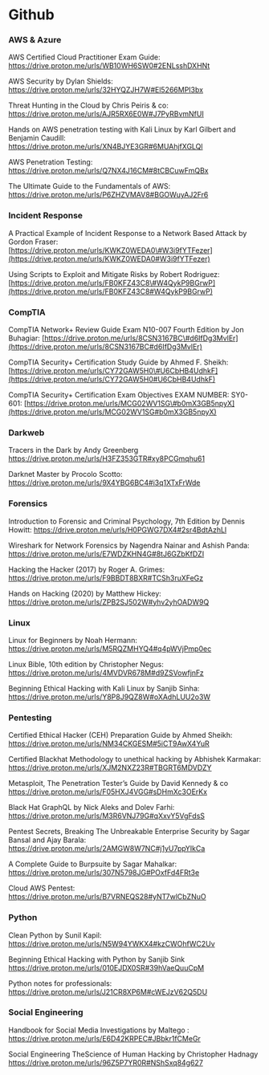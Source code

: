 # Github

### AWS & Azure

AWS Certified Cloud Practitioner Exam Guide: https://drive.proton.me/urls/WB10WH6SW0#2ENLsshDXHNt

AWS Security by Dylan Shields:  https://drive.proton.me/urls/32HYQZJH7W#El5266MPI3bx

Threat Hunting in the Cloud by Chris Peiris & co: https://drive.proton.me/urls/AJR5RX6E0W#J7PyRBvmNfUI

Hands on AWS penetration testing with Kali Linux by Karl Gilbert and Benjamin Caudill: https://drive.proton.me/urls/XN4BJYE3GR#6MUAhjfXGLQl

AWS Penetration Testing: https://drive.proton.me/urls/Q7NX4J16CM#8tCBCuwFmQBx

The Ultimate Guide to the Fundamentals of AWS: https://drive.proton.me/urls/P6ZHZVMAV8#BGOWuyAJ2Fr6

### Incident Response 


A Practical Example of Incident Response to a Network Based Attack by Gordon Fraser: [https://drive.proton.me/urls/KWKZ0WEDA0\#W3i9fYTFezer](https://drive.proton.me/urls/KWKZ0WEDA0#W3i9fYTFezer)

Using Scripts to Exploit and Mitigate Risks by  Robert Rodriguez: [https://drive.proton.me/urls/FB0KFZ43C8\#W4QykP9BGrwP](https://drive.proton.me/urls/FB0KFZ43C8#W4QykP9BGrwP)

### CompTIA

CompTIA Network+ Review Guide Exam N10-007 Fourth Edition by  Jon Buhagiar: [https://drive.proton.me/urls/8CSN3167BC\#d6IfDg3MvlEr](https://drive.proton.me/urls/8CSN3167BC#d6IfDg3MvlEr)

CompTIA Security+ Certification Study Guide by Ahmed F. Sheikh: [https://drive.proton.me/urls/CY72GAW5H0\#U6CbHB4UdhkF](https://drive.proton.me/urls/CY72GAW5H0#U6CbHB4UdhkF)

CompTIA Security+ Certification Exam Objectives
EXAM NUMBER: SY0-601: [https://drive.proton.me/urls/MCG02WV1SG\#b0mX3GB5npyX](https://drive.proton.me/urls/MCG02WV1SG#b0mX3GB5npyX)

### Darkweb

Tracers in the Dark by Andy Greenberg https://drive.proton.me/urls/H3FZ353GTR#xy8PCGmqhu61

Darknet Master by Procolo Scotto: https://drive.proton.me/urls/9X4YBG6BC4#i3q1XTxFrWde

### Forensics

Introduction to Forensic and Criminal Psychology, 7th Edition by Dennis Howitt: https://drive.proton.me/urls/H0PGWG7DX4#2sr4BdtAzhLl

Wireshark for Network Forensics by Nagendra Nainar and Ashish Panda:  https://drive.proton.me/urls/E7WDZKHN4G#8tJ6GZbKfDZI

Hacking the Hacker (2017) by Roger A. Grimes: https://drive.proton.me/urls/F9BBDT8BXR#TCSh3ruXFeGz

Hands on Hacking (2020) by Matthew Hickey: https://drive.proton.me/urls/ZPB2SJ502W#yhv2yhOADW9Q

### Linux

Linux for Beginners by Noah Hermann: https://drive.proton.me/urls/M5RQZMHYQ4#q4pWVjPmp0ec

Linux Bible, 10th edition by Christopher Negus: https://drive.proton.me/urls/4MVDVR678M#d9ZSVowfjnFz

Beginning Ethical Hacking with Kali Linux by Sanjib Sinha: https://drive.proton.me/urls/Y8P8J9QZ8W#oXAdhLUU2o3W

### Pentesting

Certified Ethical Hacker (CEH) Preparation Guide by Ahmed Sheikh: https://drive.proton.me/urls/NM34CKGESM#5iCT9AwX4YuR

Certified Blackhat Methodology to unethical hacking by Abhishek Karmakar: https://drive.proton.me/urls/XJM2NXZ23R#TBGRT6MDVDZY

Metasploit, The Penetration Tester’s Guide by David Kennedy & co https://drive.proton.me/urls/F05HXJ4VGG#sDHmXc3OErKx

Black Hat GraphQL by Nick Aleks and Dolev Farhi: https://drive.proton.me/urls/M3R6VNJ79G#qXxvY5VgFdsS

Pentest Secrets, Breaking The Unbreakable Enterprise Security by Sagar Bansal and Ajay Barala: https://drive.proton.me/urls/2AMGW8W7NC#j1yU7ppYIkCa

A Complete Guide to Burpsuite by Sagar Mahalkar: https://drive.proton.me/urls/307N5798JG#POxfFd4FRt3e

Cloud AWS Pentest: https://drive.proton.me/urls/B7VRNEQS28#yNT7wlCbZNuO


### Python

Clean Python by Sunil Kapil: https://drive.proton.me/urls/N5W94YWKX4#kzCWOhfWC2Uv

Beginning Ethical Hacking with Python by Sanjib Sink https://drive.proton.me/urls/010EJDX0SR#39hVaeQuuCpM

Python notes for professionals: https://drive.proton.me/urls/J21CR8XP6M#cWEJzV62Q5DU

### Social Engineering 

Handbook for Social Media Investigations by Maltego : https://drive.proton.me/urls/E6D42KRPEC#JBbkr1fCMeGr

Social Engineering TheScience of Human Hacking by Christopher Hadnagy https://drive.proton.me/urls/96Z5P7YR0R#NShSxq84g627
